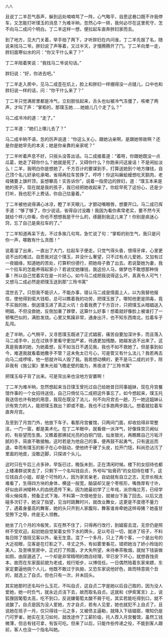     八八 

   且说丁二羊忍气吞声，躲到远处喃喃骂了一阵，心气略平，自思这巷口既不许我停车，又怎能打听璞玉的消息？为难半晌，忽然心中一转，我何必尽在这里死守，怎不向马二成问个明白。丁二羊这样一想，便拉起车直奔胖妇家而去。

   到了地方，见大门关着，举手拍了两下，才听胖妇在内问谁，丁二羊先报了名，随说来找马二爷。胖妇说了声等着，又过半天，才慢腾腾开了门。丁二羊向里一走，胖妇面寒似水的问：“你又干什么来了？”

   丁二羊陪着笑说：“我找马二爷说句话。”

   胖妇说：“好，你进去吧。”

   丁二羊走入房中，见马二成歪在炕上，脸上和胖妇一样绷得没一点缝儿，口中也和胖妇说一样的话，问：“你干什么来了？”

   丁二羊只觉满房里都是冷气，立刻胆怯起来，舌头也似被冷气冻僵了，咳嗽了两声，才叫了声：“掌柜的，那璞玉她……她娘儿几个走了么？”

   马二成冷冷的道：“走了。”

   丁二羊道：“她们上哪儿去了？”

   马二成半晌不语，忽的厉声说道：“你这么关心，跟她沾亲啊，是跟她带故啊？还是你是她早先的本夫；她是你亲靠的亲家呢？”

   丁二羊听着声息不好，只摇头没答出话。马二成接着道：“着呀，你跟她既没一点瓜葛，她走了碍你什么？她就是死了，又碍你什么？你跑来问这废话！不是闲扯淡么！二羊，我明白你是想她了，千方百计的要谋到手，打算送她到个地方赚钱，自己顶个名儿好承吃承喝，省得再拉车苦挣了。哼哼！你这叫癞蛤蟆想吃天鹅肉，老母猪要上旗杆顶，妄想攀高！实告诉你”，说着一指旁边的胖妇，道：“璞玉本来是她的孩子，现在就是我的孩子，我已经把她收起来了。你趁早死了这份心，还是少打听，我也犯不上费话，你自己估量着。”

   丁二羊被他说得满心冰凉，瞪了半天眼儿，才颤动嘴眼唇，想要开口。马二成已挥手道：“够了够了，你少说话，省得自讨没趣！我因为看你素常老实，要不然今天就给个样儿你看，你也不想想我是干什么的，琢磨到我这儿来了！你别是痰迷心窍，忘了自己是臭拉车的了。”

   丁二羊知道再呆下去，不过多挨几句骂，急忙说了句：“掌柜的别生气，我只是问你一声，哪敢有什么贪图！”

   说着溜了出来，一直出了大门，拉起车子便走。只觉气得头昏，恨得牙痒，心里更说不出的难过。自思我对这个璞玉，并没什么奢望，只不过有点儿爱她，又加有过一夜姻缘，知道她的苦处，打算积份德行，把她母子救了出去。若说娶她为妻，我一个拉车的怎能养得起家小？若说仗她赚钱，我这份人马，做梦也不敢想那种俏事！所以自己觉着实在是一片好心。如今马二成把我说得这么坏，真真令人可气！又想马二成必然是把璞玉送到那“三玲书寓”

   混世去了。只怨我不能识人，不能办事，错认马二成是情面上人，以为我替他报信，使他得到偌大钱柜，总可以瞧着我的功劳，把璞玉放了。哪知他更是阴毒，竟不买我的账，倒送璞玉进了真正火坑！合着我费了千方百计，只把璞玉从暗娼送入明娼，不但没救她，反倒加重了罪孽，这算什么好事！想着就好像脸上被谁打了一顿嘴巴似的，满脸发烧。心里又焦躁非常，通身出汗，也不知东西南北，拉着车子乱闯。

   走了半晌，心气稍平，又寻思璞玉既进了正式娼窑，痛苦自要加深许多，而且落入马二成手中，比在过铁手里看守更加严紧，待遇更加残酷，她越发逃不出来了。这真是我害的她，为她着想，反不如当日不遇见我，我也不如不救她了。但是事到如今，难道我就看着她撒手不管？这未免太已亏心，可是管又有什么法儿？我若再去向马二成啰嗦，他一怒就许叫人毁了我。我若想动横的，更不是马二成的对手，除非我有《施公案》里朱光祖飞檐走壁的能为，黑夜进了“三玲书寓”

   把璞玉母子背了出来。可是背出来也没地方安置啊！

   丁二羊为难半晌，忽然想起来当日璞玉曾托过自己给她昔日同事姐妹，现在月宫餐馆作事的一个女招待送信，自己只倚仗马二成把这件事忘了。如今想起来，璞玉托我送信也许有她的用意，我现在既没了法儿，何不向月宫去一趟，万一她这姐妹认识有势力的人，能把璞玉救出？即或不能，我也不过多跑两步路儿。想着就拉着车直奔月宫。

   及至到了月宫门外，他放下车子。看那月宫餐馆，只两间门面，却收拾得非常整洁，一门一窗，都是美术化。在丁二羊眼中，就看做一派洋气，好像珠宫贝阙似的，有些望而生畏。又瞧着那拂拭光亮的白铜门钮，灿发银光，再瞧瞧自己污垢汗腻的手，简直不敢接触。这时若是为他自己的事，便再鼓不起勇气，只有逡巡而退，幸而有璞玉的影子在心中鼓动，使他终于硬了头皮，拉开门钮，料尚恐沾污了里面的地皮，没敢迈脚，只探进个头儿。

   这时只在午后三点多钟，早饭已过，晚饭未到，正在清闲时候。楼下的女招待也都上楼凑群说笑去了，只剩下一个名叫钱自贞，外号叫“贴膏药”的女招待在楼下。这位钱自贞小姐，却是个可怜的人，因为家贫亲老，自幼就有自立之志，无奈长相太难看了，生得四方块的身体，横竖一般宽，脑袋却又是个枣核形，嘴唇厚有寸许，好似由非洲矮种人的血统遗传下来。因为她最初学了三年戏，派宗梅兰芳，已经学得火候纯青，预备正式下海，不料第一次借地登台，就被台下轰了回去。以后又连碰多次钉子，她没了指望，见当时跳舞时兴，就改业舞女，这更是不度德不量力了，遇着身量高的舞客，她的头只齐到人家腹际，舞客谁肯牵她这样母猪？她虽甘受胯下之辱，终是无人领教。

   她坐了几个月的冷板凳，实在熬不住了，只得再行改行，到娼窑去混，无奈仍是照样不受欢迎。起初她自觉架着女伶下水的牌头，足以号召一切，就进了班子，不料每日除了值班见客以外，毫无生意。混了一个多月，只上了两个客，一个是出号的大近视眼，见客是在灯影之下，寻丈之外，有如雾里看花，错把她当了娇小玲珑的美人，及至唤至房中，正式打了照面，才大失所望，未待奉茶敬烟，就抛下钱装做如厕，由尿遁逃了。一个却是非常精明的商店经理，早已安下坏心，就想吞蚀资本，故而在东家面前貌为老成，规行矩步，以博信任。一日偶然陪着东家来嫖，东家定要逼他挑个人儿，他既不敢过于执拗，又恐东家说他好色，故而特意挑个丑的，就选上了自贞。但也只有一次，并未回头。

   其实她那时还名叫什么玉花，不叫自贞，这自贞二字是她以后自己取的，因为没人爱她，她一时负气，就永远贞洁下去，故而取名自贞。这就和《伊索寓言》上，说狐狸因葡萄太高，吃不到口，反说嫌葡萄太酸不屑于吃，其实若能吃得到口，就不说酸了。自贞是因为没人爱她，方才自贞，若有人见爱，她也就犯不上自贞了。且说她在班子一月，仅只得钱一元之多，又被债主逼勒，就降入下级娼窑，哪知仍是门可罗雀，她实在无习如何，就改途作了工薪阶级，托人荐入月宫餐馆，虽然工钱微薄，但总有钱可拿，有饭可吃。但来了以后，只能作些传递之役，不能到客人跟前，客人也没一个指名叫她。

